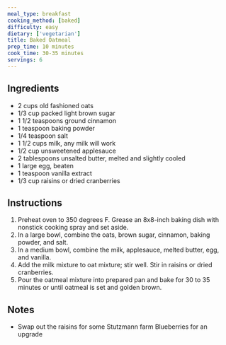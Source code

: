 ```yaml
---
meal_type: breakfast
cooking_method: [baked]
difficulty: easy
dietary: ['vegetarian']
title: Baked Oatmeal
prep_time: 10 minutes
cook_time: 30-35 minutes
servings: 6
---
```


## Ingredients

- 2 cups old fashioned oats
- 1/3 cup packed light brown sugar
- 1 1/2 teaspoons ground cinnamon
- 1 teaspoon baking powder
- 1/4 teaspoon salt
- 1 1/2 cups milk, any milk will work
- 1/2 cup unsweetened applesauce
- 2 tablespoons unsalted butter, melted and slightly cooled
- 1 large egg, beaten
- 1 teaspoon vanilla extract
- 1/3 cup raisins or dried cranberries

## Instructions

1. Preheat oven to 350 degrees F. Grease an 8x8-inch baking dish with nonstick cooking spray and set aside.
2. In a large bowl, combine the oats, brown sugar, cinnamon, baking powder, and salt.
3. In a medium bowl, combine the milk, applesauce, melted butter, egg, and vanilla.
4. Add the milk mixture to oat mixture; stir well. Stir in raisins or dried cranberries.
5. Pour the oatmeal mixture into prepared pan and bake for 30 to 35 minutes or until oatmeal is set and golden brown.

## Notes

- Swap out the raisins for some Stutzmann farm Blueberries for an upgrade

